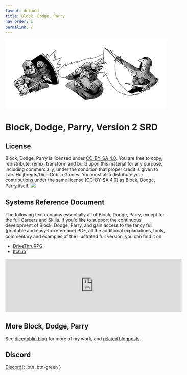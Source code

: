 ```yaml
---
layout: default
title: Block, Dodge, Parry
nav_order: 1
permalink: /
---
```

![](/BlockDodgeParryBanner.png)
# Block, Dodge, Parry, Version 2 SRD

## License
Block, Dodge, Parry is licensed under [CC-BY-SA 4.0](https://creativecommons.org/licenses/by-sa/4.0/).
You are free to copy, redistribute, remix, transform and build upon this material for any purpose, including commercially, under the condition that proper credit is given to Lars Huijbregts/Dice Goblin Games. You must also distribute your contributions under the same license (CC-BY-SA 4.0) as Block, Dodge, Parry itself.
[![](https://dicegoblin.blog/wp-content/uploads/2025/03/PODBanner.jpg)](https://dicegoblin.blog/block-dodge-parry-in-print/)
## Systems Reference Document
The following text contains essentially all of Block, Dodge, Parry, except for the full Careers and Skills.
If you'd like to support the continuous development of Block, Dodge, Parry, and gain access to the fancy full (printable and easy-to-reference) PDF, all the additional explanations, tools, commentary and examples of the illustrated full version, you can find it on
- [DriveThruRPG](https://www.drivethrurpg.com/product/425888/Block-Dodge-Parry--A-Levelless-Classless-Expansion-of-Cairn)
- [Itch.io](https://dicegoblingames.itch.io/block-dodge-parry)

<iframe frameborder="0" src="https://itch.io/embed/1836479?linkback=true" width="552" height="167"><a href="https://dicegoblingames.itch.io/block-dodge-parry">Block, Dodge, Parry - A Levelless, Classless Expansion of Cairn by Dice Goblin Games</a></iframe>

## More Block, Dodge, Parry
See [dicegoblin.blog](https://dicegoblin.blog/) for more of my work, and [related blogposts](https://dicegoblin.blog/category/block-dodge-parry/).

## Discord
[Discord]([https://skills.dicegoblin.blog/](https://discord.gg/zB9PhT3chT)){: .btn .btn-green }


